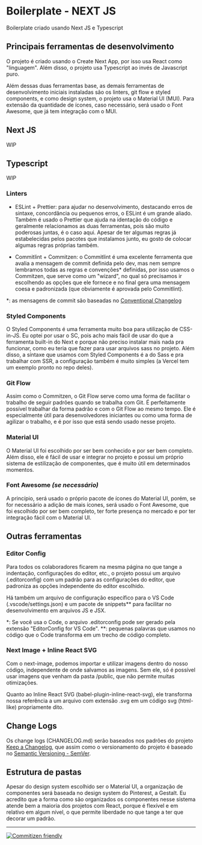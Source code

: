# Boilerplate - NEXT JS

Boilerplate criado usando Next JS e Typescript

## Principais ferramentas de desenvolvimento

O projeto é criado usando o Create Next App, por isso usa React como "linguagem". Além disso, o projeto usa Typescript ao invés de Javascript puro.

Além dessas duas ferramentas base, as demais ferramentas de desenvolvimento iniciais instaladas são os linters, git flow e styled components, e como design system, o projeto usa o Material UI (MUI). Para extensão da quantidade de ícones, caso necessário, será usado o Font Awesome, que já tem integração com o MUI.

## Next JS

WIP

## Typescript

WIP

### Linters

- ESLint + Prettier: para ajudar no desenvolvimento, destacando erros de sintaxe, concordância ou pequenos erros, o ESLint é um grande aliado. Também é usado o Prettier que ajuda na identação do código e geralmente relacionamos as duas ferramentas, pois são muito poderosas juntas, é o caso aqui. Apesar de ter algumas regras já estabelecidas pelos pacotes que instalamos junto, eu gosto de colocar algumas regras próprias também.

- Commitlint + Commitzen: o Commitlint é uma excelente ferramenta que avalia a mensagem de commit definida pelo dev, mas nem sempre lembramos todas as regras e convenções\* definidas, por isso usamos o Commitzen, que serve como um "wizard", no qual só precisamos ir escolhendo as opções que ele fornece e no final gera uma mensagem coesa e padronizada (que obviamente é aprovada pelo Commitlint).

\*: as mensagens de commit são baseadas no [Conventional Changelog](https://github.com/conventional-changelog)

### Styled Components

O Styled Components é uma ferramenta muito boa para utilização de CSS-in-JS. Eu optei por usar o SC, pois acho mais fácil de usar do que a ferramenta built-in do Next e porque não preciso instalar mais nada pra funcionar, como eu teria que fazer para usar arquivos sass no projeto. Além disso, a síntaxe que usamos com Styled Components é a do Sass e pra trabalhar com SSR, a configuração também é muito simples (a Vercel tem um exemplo pronto no repo deles).

### Git Flow

Assim como o Commitzen, o Git Flow serve como uma forma de facilitar o trabalho de seguir padrões quando se trabalha com Git. É perfeitamente possível trabalhar da forma padrão e com o Git Flow ao mesmo tempo. Ele é especialmente útil para desenvolvedores iniciantes ou como uma forma de agilizar o trabalho, e é por isso que está sendo usado nesse projeto.

### Material UI

O Material UI foi escolhido por ser bem conhecido e por ser bem completo. Além disso, ele é fácil de usar e integrar no projeto e possui um próprio sistema de estilização de componentes, que é muito útil em determinados momentos.

### Font Awesome _(se necessário)_

A princípio, será usado o próprio pacote de ícones do Material UI, porém, se for necessário a adição de mais ícones, será usado o Font Awesome, que foi escolhido por ser bem completo, ter forte presença no mercado e por ter integração fácil com o Material UI.

## Outras ferramentas

### Editor Config

Para todos os colaboradores ficarem na mesma página no que tange a indentação, configurações do editor, etc., o projeto possui um arquivo (.editorconfig) com um padrão para as configurações do editor, que padroniza as opções independente do editor escolhido.

Há também um arquivo de configuração específico para o VS Code (.vscode/settings.json) e um pacote de snippets\*\* para facilitar no desenvolvimento em arquivos JS e JSX.

\*: Se você usa o Code, o arquivo .editorconfig pode ser gerado pela extensão "EditorConfig for VS Code".
\*\*: pequenas palavras que usamos no código que o Code transforma em um trecho de código completo.

### Next Image + Inline React SVG

Com o next-image, podemos importar e utilizar imagens dentro do nosso código, independente de onde salvamos as imagens. Sem ele, só é possível usar imagens que venham da pasta /public, que não permite muitas otimizações.

Quanto ao Inline React SVG (babel-plugin-inline-react-svg), ele transforma nossa referência a um arquivo com extensão .svg em um código svg (html-like) propriamente dito.

## Change Logs

Os change logs (CHANGELOG.md) serão baseados nos padrões do projeto [Keep a Changelog](https://github.com/olivierlacan/keep-a-changelog/blob/master/CHANGELOG.md), que assim como o versionamento do projeto é baseado no [Semantic Versioning - SemVer](https://semver.org/lang/pt-BR/).

## Estrutura de pastas

Apesar do design system escolhido ser o Material UI, a organização de componentes será baseada no design system do Pinterest, a Gestalt. Eu acredito que a forma como são organizados os componentes nesse sistema atende bem a maioria dos projetos com React, porque é flexível e em relativo em algum nível, o que permite liberdade no que tange a ter que decorar um padrão.

---

[![Commitizen friendly](https://img.shields.io/badge/commitizen-friendly-brightgreen.svg)](http://commitizen.github.io/cz-cli/)
